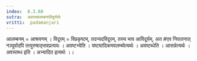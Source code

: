 ```yaml
---
index:  8.3.68
sutra:  अवाच्चालम्बनाविदूर्ययोः
vritti:  padamanjari
---
```


आलम्बनम् = आश्रयणम् । विदूरम् = विप्रकृष्टम्, तदन्यदविदूरम्, तस्य भाव आविदूर्यम्, अत #एव निपातनात् नञ्पूर्वादपि तत्पुरुषाद्भावप्रत्ययः । अवष्टभ्येति । यष्ट्यादिकमवलम्ब्येत्यर्थः । अवष्टब्धेति । आसन्नेत्यर्थः । अवस्तब्ध इति । अभ्यादित इत्यर्थः ।।
